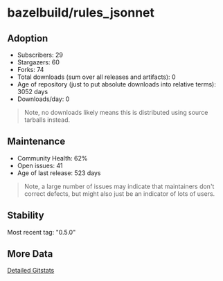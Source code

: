 # bazelbuild/rules_jsonnet

## Adoption

- Subscribers: 29
- Stargazers: 60
- Forks: 74
- Total downloads (sum over all releases and artifacts): 0
- Age of repository (just to put absolute downloads into relative terms): 3052 days
- Downloads/day: 0

> Note, no downloads likely means this is distributed using source tarballs instead.

## Maintenance

- Community Health: 62%
- Open issues: 41
- Age of last release: 523 days

> Note, a large number of issues may indicate that maintainers don't correct defects, but might also
> just be an indicator of lots of users.

## Stability

Most recent tag: "0.5.0"

## More Data

[Detailed Gitstats](/bazel-catalog/gitstats/bazelbuild/rules_jsonnet)

